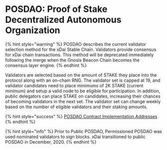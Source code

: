 # POSDAO: Proof of Stake Decentralized Autonomous Organization

{% hint style="warning" %}
POSDAO describes the current validator selection method for the xDai Stable Chain.  Validators provide consensus for xDai chain transactions. This method will be deprecated immediately following the merge when the Gnosis Beacon Chain becomes the consensus layer engine.
{% endhint %}

Validators are selected based on the amount of STAKE they place into the protocol along with an on-chain RNG. The validator set is capped at 19, and validator candidates need to place minimums of 2K STAKE (current minimum) and setup a valid node to be eligible for participation. In addition, public delegators can place STAKE on candidates, increasing their chances of becoming validators in the next set. The validator set can change weekly based on the number of eligible validators and their staking amounts.

{% hint style="success" %}
[POSDAO Contract Implementation Addresses](https://github.com/poanetwork/poa-chain-spec/blob/dai/contracts.json#L9)
{% endhint %}

{% hint style="info" %}
Prior to Public POSDAO, Permissioned POSDAO was used nominated validators to sign blocks. xDai transitioned to public POSDAO in December, 2020.
{% endhint %}
